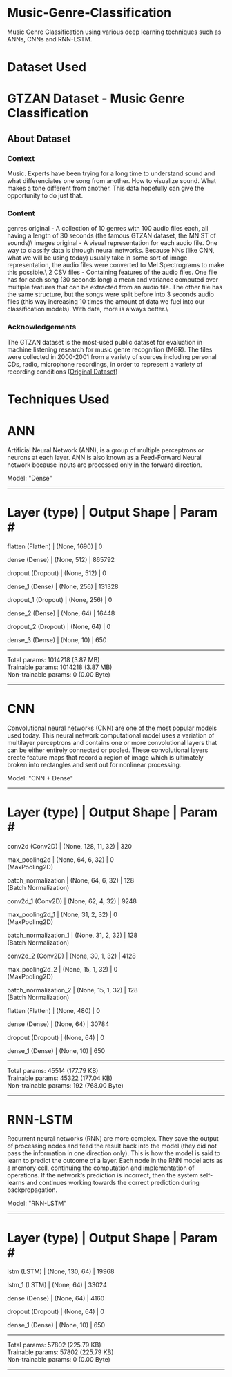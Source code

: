 # Music-Genre-Classification
Music Genre Classification using various deep learning techniques such as ANNs, CNNs and RNN-LSTM.

# Dataset Used

<h1>GTZAN Dataset - Music Genre Classification</h1>

<h2>About Dataset</h2>
<h3>Context</h3>
Music. Experts have been trying for a long time to understand sound and what differenciates one song from another. How to visualize sound. What makes a tone different from another.
This data hopefully can give the opportunity to do just that.

<h3>Content</h3>
genres original - A collection of 10 genres with 100 audio files each, all having a length of 30 seconds (the famous GTZAN dataset, the MNIST of sounds)\
images original - A visual representation for each audio file. One way to classify data is through neural networks. Because NNs (like CNN, what we will be using today) usually take in some sort of image representation, the audio files were converted to Mel Spectrograms to make this possible.\
2 CSV files - Containing features of the audio files. One file has for each song (30 seconds long) a mean and variance computed over multiple features that can be extracted from an audio file. The other file has the same structure, but the songs were split before into 3 seconds audio files (this way increasing 10 times the amount of data we fuel into our classification models). With data, more is always better.\

<h3>Acknowledgements</h3>
The GTZAN dataset is the most-used public dataset for evaluation in machine listening research for music genre recognition (MGR). The files were collected in 2000-2001 from a variety of sources including personal CDs, radio, microphone recordings, in order to represent a variety of recording conditions 
(<a href="http://marsyas.info/downloads/datasets.html">Original Dataset</a>)

# Techniques Used

<h1>ANN</h1>
Artificial Neural Network (ANN), is a group of multiple perceptrons or neurons at each layer. ANN is also known as a Feed-Forward Neural network because inputs are processed only in the forward direction.

Model: "Dense"
_________________________________________________________________
 Layer (type)          |      Output Shape       |       Param #   
=================================================================
 flatten (Flatten)     |      (None, 1690)        |      0         
                                                                 
 dense (Dense)         |      (None, 512)         |      865792    
                                                                 
 dropout (Dropout)     |      (None, 512)         |      0         
                                                                 
 dense_1 (Dense)       |      (None, 256)         |      131328    
                                                                 
 dropout_1 (Dropout)   |      (None, 256)         |      0         
                                                                 
 dense_2 (Dense)       |      (None, 64)          |      16448     
                                                                 
 dropout_2 (Dropout)   |      (None, 64)          |      0         
                                                                 
 dense_3 (Dense)       |      (None, 10)          |      650       
                                                                 
_________________________________________________________________
Total params: 1014218 (3.87 MB)\
Trainable params: 1014218 (3.87 MB)\
Non-trainable params: 0 (0.00 Byte)
_________________________________________________________________

<h1>CNN</h1>
Convolutional neural networks (CNN) are one of the most popular models used today. This neural network computational model uses a variation of multilayer perceptrons and contains one or more convolutional layers that can be either entirely connected or pooled. These convolutional layers create feature maps that record a region of image which is ultimately broken into rectangles and sent out for nonlinear processing.

Model: "CNN + Dense"
_________________________________________________________________
 Layer (type)            |    Output Shape          |    Param #   
=================================================================
 conv2d (Conv2D)         |    (None, 128, 11, 32)   |    320       
                                                                 
 max_pooling2d           |    (None, 64, 6, 32)     |    0         
 (MaxPooling2D)                                                              
                                                                 
 batch_normalization     |    (None, 64, 6, 32)     |    128       
 (Batch Normalization)                                                  
                                                                 
 conv2d_1 (Conv2D)       |    (None, 62, 4, 32)     |    9248      
                                                                 
 max_pooling2d_1         |    (None, 31, 2, 32)     |    0         
 (MaxPooling2D)                                                            
                                                                 
 batch_normalization_1   |    (None, 31, 2, 32)     |    128       
 (Batch Normalization)                                                
                                                                 
 conv2d_2 (Conv2D)       |    (None, 30, 1, 32)     |    4128      
                                                                 
 max_pooling2d_2         |    (None, 15, 1, 32)     |    0         
 (MaxPooling2D)                                                            
                                                                 
 batch_normalization_2   |    (None, 15, 1, 32)     |    128       
 (Batch Normalization)                                                
                                                                 
 flatten (Flatten)       |    (None, 480)           |    0         
                                                                 
 dense (Dense)           |    (None, 64)            |    30784     
                                                                 
 dropout (Dropout)       |    (None, 64)            |    0         
                                                                 
 dense_1 (Dense)         |    (None, 10)            |    650       
                                                                 
_________________________________________________________________
Total params: 45514 (177.79 KB)\
Trainable params: 45322 (177.04 KB)\
Non-trainable params: 192 (768.00 Byte)
_________________________________________________________________

<h1>RNN-LSTM</h1>
Recurrent neural networks (RNN) are more complex. They save the output of processing nodes and feed the result back into the model (they did not pass the information in one direction only). This is how the model is said to learn to predict the outcome of a layer. Each node in the RNN model acts as a memory cell, continuing the computation and implementation of operations. If the network’s prediction is incorrect, then the system self-learns and continues working towards the correct prediction during backpropagation.

Model: "RNN-LSTM"
_________________________________________________________________

 Layer (type)       |         Output Shape       |       Param #   
=================================================================
 lstm (LSTM)        |         (None, 130, 64)    |       19968     
                                                                 
 lstm_1 (LSTM)      |         (None, 64)         |       33024     
                                                                 
 dense (Dense)      |         (None, 64)         |       4160      
                                                                 
 dropout (Dropout)  |         (None, 64)         |       0         
                                                                 
 dense_1 (Dense)    |         (None, 10)         |       650       
                                                                 
_________________________________________________________________
Total params: 57802 (225.79 KB)\
Trainable params: 57802 (225.79 KB)\
Non-trainable params: 0 (0.00 Byte)
_________________________________________________________________

